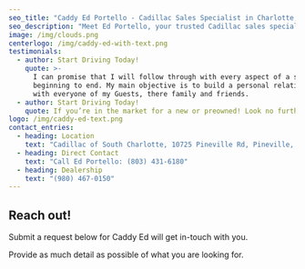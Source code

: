 ```yaml
---
seo_title: "Caddy Ed Portello - Cadillac Sales Specialist in Charlotte, NC"
seo_description: "Meet Ed Portello, your trusted Cadillac sales specialist at Cadillac of South Charlotte. Serving Charlotte, Pineville and surrounding areas with exceptional Cadillac sales and service."
image: /img/clouds.png
centerlogo: /img/caddy-ed-with-text.png
testimonials:
  - author: Start Driving Today!
    quote: >-
      I can promise that I will follow through with every aspect of a sale from
      beginning to end. My main objective is to build a personal relationship
      with everyone of my Guests, there family and friends.
  - author: Start Driving Today!
    quote: If you’re in the market for a new or preowned! Look no further!
logo: /img/caddy-ed-text.png
contact_entries:
  - heading: Location
    text: "Cadillac of South Charlotte, 10725 Pineville Rd, Pineville, NC 28134"
  - heading: Direct Contact
    text: "Call Ed Portello: (803) 431-6180"
  - heading: Dealership
    text: "(980) 467-0150"
---
```

## **Reach out!**

Submit a request below for Caddy Ed will get in-touch with you. 

Provide as much detail as possible of what you are looking for.
